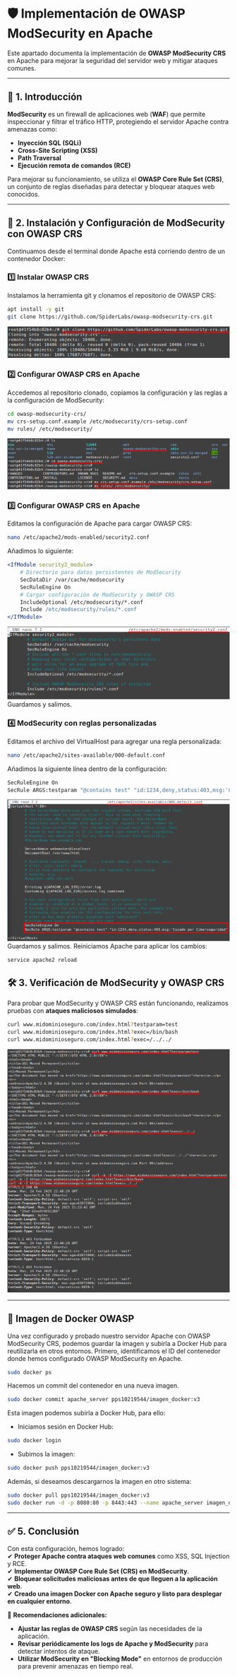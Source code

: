 # 🛡️ Implementación de OWASP ModSecurity en Apache

Este apartado documenta la implementación de **OWASP ModSecurity CRS** en Apache para mejorar la seguridad del servidor web y mitigar ataques comunes.

---

## 📌 1. Introducción

**ModSecurity** es un firewall de aplicaciones web (**WAF**) que permite inspeccionar y filtrar el tráfico HTTP, protegiendo el servidor Apache contra amenazas como:

- **Inyección SQL (SQLi)**
- **Cross-Site Scripting (XSS)**
- **Path Traversal**
- **Ejecución remota de comandos (RCE)**

Para mejorar su funcionamiento, se utiliza el **OWASP Core Rule Set (CRS)**, un conjunto de reglas diseñadas para detectar y bloquear ataques web conocidos.

---

## 🚀 2. Instalación y Configuración de ModSecurity con OWASP CRS

Continuamos desde el terminal donde Apache está corriendo dentro de un contenedor Docker:

### **1️⃣ Instalar OWASP CRS**

Instalamos la herramienta git y clonamos el repositorio de OWASP CRS:
```bash
apt install -y git
git clone https://github.com/SpiderLabs/owasp-modsecurity-crs.git
```
![Gitclone OWASP](assets/PPS_OWASP-gitclone.png)

### **2️⃣ Configurar OWASP CRS en Apache**

Accedemos al repositorio clonado, copiamos la configuración y las reglas a la configuración de ModSecurity:
```bash
cd owasp-modsecurity-crs/
mv crs-setup.conf.example /etc/modsecurity/crs-setup.conf
mv rules/ /etc/modsecurity/
```
![Ficheros OWASP](assets/PPS_OWASP-ficheros.png)

### **3️⃣ Configurar OWASP CRS en Apache**

Editamos la configuración de Apache para cargar OWASP CRS:
```bash
nano /etc/apache2/mods-enabled/security2.conf
```

Añadimos lo siguiente:
```apache
<IfModule security2_module>
    # Directorio para datos persistentes de ModSecurity
    SecDataDir /var/cache/modsecurity
    SecRuleEngine On
    # Cargar configuración de ModSecurity y OWASP CRS
    IncludeOptional /etc/modsecurity/*.conf
    Include /etc/modsecurity/rules/*.conf
</IfModule>
```
![OWASP security2](assets/PPS_OWASP-security2.png)
Guardamos y salimos.

### **4️⃣ ModSecurity con reglas personalizadas**

Editamos el archivo del VirtualHost para agregar una regla personalizada:
```bash
nano /etc/apache2/sites-available/000-default.conf
```
Añadimos la siguiente línea dentro de la configuración:
```bash
SecRuleEngine On
SecRule ARGS:testparam "@contains test" "id:1234,deny,status:403,msg:'Cazado por Ciberseguridad'
```
![OWASP 000-default](assets/PPS_OWASP-000-default.png)
Guardamos y salimos.
Reiniciamos Apache para aplicar los cambios:
```bash
service apache2 reload
```

## 🛠️ 3. Verificación de ModSecurity y OWASP CRS

Para probar que ModSecurity y OWASP CRS están funcionando, realizamos pruebas con **ataques maliciosos simulados**:
```bash
curl www.midominioseguro.com/index.html?testparam=test
curl www.midominioseguro.com/index.html?exec=/bin/bash
curl www.midominioseguro.com/index.html?exec=/../../
```
![Verificación OWASP](assets/PPS_OWASPv2.png)

---

## 📌 Imagen de Docker OWASP

Una vez configurado y probado nuestro servidor Apache con OWASP ModSecurity CRS, podemos guardar la imagen y subirla a Docker Hub para reutilizarla en otros entornos.
Primero, identificamos el ID del contenedor donde hemos configurado OWASP ModSecurity en Apache.
```bash
sudo docker ps
```
Hacemos un commit del contenedor en una nueva imagen.
```bash
sudo docker commit apache_server pps10219544/imagen_docker:v3
```
  
Esta imagen podemos subirla a Docker Hub, para ello:
- Iniciamos sesión en Docker Hub:
```bash
sudo docker login
```
- Subimos la imagen:
```bash
sudo docker push pps10219544/imagen_docker:v3
```
  
Además, si deseamos descargarnos la imagen en otro sistema:
```bash
sudo docker pull pps10219544/imagen_docker:v3
sudo docker run -d -p 8080:80 -p 8443:443 --name apache_server imagen_docker
```

---

## ✅ 5. Conclusión

Con esta configuración, hemos logrado:  
✔ **Proteger Apache contra ataques web comunes** como XSS, SQL Injection y RCE.  
✔ **Implementar OWASP Core Rule Set (CRS) en ModSecurity**.  
✔ **Bloquear solicitudes maliciosas antes de que lleguen a la aplicación web**.  
✔ **Creado una imagen Docker con Apache seguro y listo para desplegar en cualquier entorno**.
 
🔹 **Recomendaciones adicionales:**
- **Ajustar las reglas de OWASP CRS** según las necesidades de la aplicación.
- **Revisar periódicamente los logs de Apache y ModSecurity** para detectar intentos de ataque.
- **Utilizar ModSecurity en "Blocking Mode"** en entornos de producción para prevenir amenazas en tiempo real.
